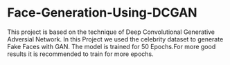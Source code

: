 # Face-Generation-Using-DCGAN
This project is based on the technique of Deep Convolutional Generative Adversial Network.
In this Project we used the celebrity dataset to generate Fake Faces with GAN.
The model is trained for 50 Epochs.For more good results it is recommended to train for more epochs.

